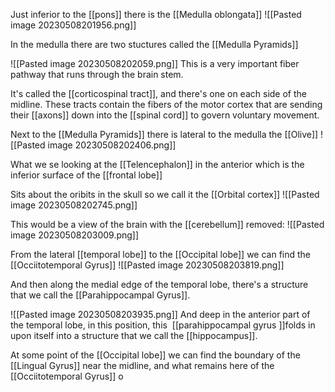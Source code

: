 
Just inferior to the [[pons]] there is the [[Medulla oblongata]]
![[Pasted image 20230508201956.png]]

In the medulla there are two stuctures called the [[Medulla Pyramids]]


![[Pasted image 20230508202059.png]]
This is a very important fiber pathway that runs through the brain stem. 

It's called the [[corticospinal tract]], and there's one on each side of the midline. These tracts contain the fibers of the motor cortex that are sending their [[axons]] down into the [[spinal cord]] to govern voluntary movement.

Next to the [[Medulla Pyramids]] there is lateral to the medulla the [[Olive]]
![[Pasted image 20230508202406.png]]

What we se looking at the [[Telencephalon]] in the anterior which is the inferior surface of the [[frontal lobe]]

Sits about the oribits in the skull so we call it the [[Orbital cortex]]
![[Pasted image 20230508202745.png]]


This would be a view of the brain with the [[cerebellum]] removed:
![[Pasted image 20230508203009.png]]


From the lateral [[temporal lobe]] to the [[Occipital lobe]] we can find the 
[[Occiitotemporal Gyrus]] 
![[Pasted image 20230508203819.png]]

And then along the medial edge of the temporal lobe, there's a structure that we call the [[Parahippocampal Gyrus]].  

![[Pasted image 20230508203935.png]]
And deep in the anterior part of the temporal lobe, in this position, this 
[[parahippocampal gyrus ]]folds in upon itself into a structure that we call the [[hippocampus]].

At some point of the [[Occipital lobe]] we can find the boundary of the [[Lingual Gyrus]]  near the midline, and what remains here of the [[Occiitotemporal Gyrus]] o